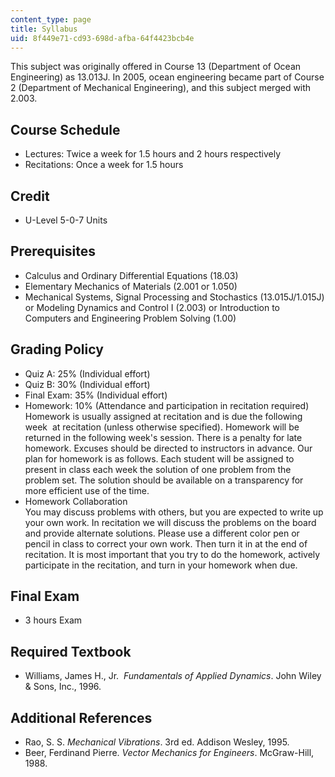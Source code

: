```yaml
---
content_type: page
title: Syllabus
uid: 8f449e71-cd93-698d-afba-64f4423bcb4e
---
```


This subject was originally offered in Course 13 (Department of Ocean Engineering) as 13.013J. In 2005, ocean engineering became part of Course 2 (Department of Mechanical Engineering), and this subject merged with 2.003.

Course Schedule
---------------

*   Lectures: Twice a week for 1.5 hours and 2 hours respectively
*   Recitations: Once a week for 1.5 hours

Credit
------

*   U-Level 5-0-7 Units

Prerequisites
-------------

*   Calculus and Ordinary Differential Equations (18.03)
*   Elementary Mechanics of Materials (2.001 or 1.050)
*   Mechanical Systems, Signal Processing and Stochastics (13.015J/1.015J) or Modeling Dynamics and Control I (2.003) or Introduction to Computers and Engineering Problem Solving (1.00)

Grading Policy
--------------

*   Quiz A: 25% (Individual effort)
*   Quiz B: 30% (Individual effort)
*   Final Exam: 35% (Individual effort)
*   Homework: 10% (Attendance and participation in recitation required)  
    Homework is usually assigned at recitation and is due the following week  at recitation (unless otherwise specified). Homework will be returned in the following week's session. There is a penalty for late homework. Excuses should be directed to instructors in advance. Our plan for homework is as follows. Each student will be assigned to present in class each week the solution of one problem from the problem set. The solution should be available on a transparency for more efficient use of the time.
*   Homework Collaboration  
    You may discuss problems with others, but you are expected to write up your own work. In recitation we will discuss the problems on the board and provide alternate solutions. Please use a different color pen or pencil in class to correct your own work. Then turn it in at the end of recitation. It is most important that you try to do the homework, actively participate in the recitation, and turn in your homework when due.

Final Exam
----------

*   3 hours Exam

Required Textbook
-----------------

*   Williams, James H., Jr.  _Fundamentals of Applied Dynamics_. John Wiley & Sons, Inc., 1996.

Additional References
---------------------

*   Rao, S. S. _Mechanical Vibrations_. 3rd ed. Addison Wesley, 1995.
*   Beer, Ferdinand Pierre. _Vector Mechanics for Engineers_. McGraw-Hill, 1988.